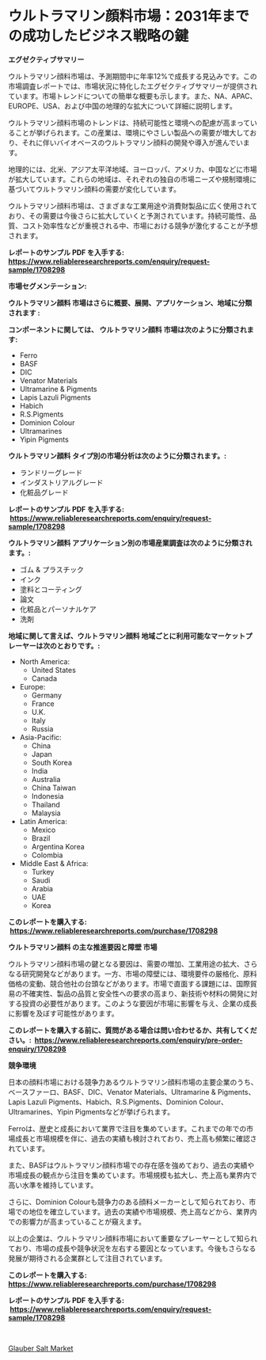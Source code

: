 <p><h1>ウルトラマリン顔料市場：2031年までの成功したビジネス戦略の鍵</h1></p><p><strong>エグゼクティブサマリー</strong></p>
<p><p>ウルトラマリン顔料市場は、予測期間中に年率12%で成長する見込みです。この市場調査レポートでは、市場状況に特化したエグゼクティブサマリーが提供されています。市場トレンドについての簡単な概要も示します。また、NA、APAC、EUROPE、USA、および中国の地理的な拡大について詳細に説明します。</p><p>ウルトラマリン顔料市場のトレンドは、持続可能性と環境への配慮が高まっていることが挙げられます。この産業は、環境にやさしい製品への需要が増大しており、それに伴いバイオベースのウルトラマリン顔料の開発や導入が進んでいます。</p><p>地理的には、北米、アジア太平洋地域、ヨーロッパ、アメリカ、中国などに市場が拡大しています。これらの地域は、それぞれの独自の市場ニーズや規制環境に基づいてウルトラマリン顔料の需要が変化しています。</p><p>ウルトラマリン顔料市場は、さまざまな工業用途や消費財製品に広く使用されており、その需要は今後さらに拡大していくと予測されています。持続可能性、品質、コスト効率性などが重視される中、市場における競争が激化することが予想されます。</p></p>
<p><strong>レポートのサンプル PDF を入手する: <a href="https://www.reliableresearchreports.com/enquiry/request-sample/1708298">https://www.reliableresearchreports.com/enquiry/request-sample/1708298</a></strong></p>
<p><strong>市場セグメンテーション:</strong></p>
<p><strong> ウルトラマリン顔料 市場はさらに概要、展開、アプリケーション、地域に分類されます :</strong></p>
<p><strong>コンポーネントに関しては、 ウルトラマリン顔料 市場は次のように分類されます: &nbsp;</strong></p>
<p><ul><li>Ferro</li><li>BASF</li><li>DIC</li><li>Venator Materials</li><li>Ultramarine & Pigments</li><li>Lapis Lazuli Pigments</li><li>Habich</li><li>R.S.Pigments</li><li>Dominion Colour</li><li>Ultramarines</li><li>Yipin Pigments</li></ul></p>
<p><strong> ウルトラマリン顔料 タイプ別の市場分析は次のように分類されます。:</strong></p>
<p><ul><li>ランドリーグレード</li><li>インダストリアルグレード</li><li>化粧品グレード</li></ul></p>
<p><strong>レポートのサンプル PDF を入手する: &nbsp;<a href="https://www.reliableresearchreports.com/enquiry/request-sample/1708298">https://www.reliableresearchreports.com/enquiry/request-sample/1708298</a></strong></p>
<p><strong> ウルトラマリン顔料 アプリケーション別の市場産業調査は次のように分類されます。:</strong></p>
<p><ul><li>ゴム & プラスチック</li><li>インク</li><li>塗料とコーティング</li><li>論文</li><li>化粧品とパーソナルケア</li><li>洗剤</li></ul></p>
<p><strong>地域に関して言えば、ウルトラマリン顔料 地域ごとに利用可能なマーケットプレーヤーは次のとおりです。:</strong></p>
<p><ul>
    <li>
        North America:
        <ul>
            <li>United States</li>
            <li>Canada</li>
        </ul>
    </li>
    <li>
        Europe:
        <ul>
            <li>Germany</li>
            <li>France</li>
            <li>U.K.</li>
            <li>Italy</li>
            <li>Russia</li>
        </ul>
    </li>
    <li>
        Asia-Pacific:
        <ul>
            <li>China</li>
            <li>Japan</li>
            <li>South Korea</li>
            <li>India</li>
            <li>Australia</li>
            <li>China Taiwan</li>
            <li>Indonesia</li>
            <li>Thailand</li>
            <li>Malaysia</li>
        </ul>
    </li>
    <li>
        Latin America:
        <ul>
            <li>Mexico</li>
            <li>Brazil</li>
            <li>Argentina Korea</li>
            <li>Colombia</li>
        </ul>
    </li>
    <li>
        Middle East & Africa:
        <ul>
            <li>Turkey</li>
            <li>Saudi</li>
            <li>Arabia</li>
            <li>UAE</li>
            <li>Korea</li>
        </ul>
    </li>
    </ul></p>
<p><strong>このレポートを購入する: &nbsp;<a href="https://www.reliableresearchreports.com/purchase/1708298">https://www.reliableresearchreports.com/purchase/1708298</a></strong></p>
<p><strong>ウルトラマリン顔料 の主な推進要因と障壁 市場</strong></p>
<p><p>ウルトラマリン顔料市場の鍵となる要因は、需要の増加、工業用途の拡大、さらなる研究開発などがあります。一方、市場の障壁には、環境要件の厳格化、原料価格の変動、競合他社の台頭などがあります。市場で直面する課題には、国際貿易の不確実性、製品の品質と安全性への要求の高まり、新技術や材料の開発に対する投資の必要性があります。このような要因が市場に影響を与え、企業の成長に影響を及ぼす可能性があります。</p></p>
<p><strong>このレポートを購入する前に、質問がある場合は問い合わせるか、共有してください。:&nbsp; <a href="https://www.reliableresearchreports.com/enquiry/pre-order-enquiry/1708298">https://www.reliableresearchreports.com/enquiry/pre-order-enquiry/1708298</a></strong></p>
<p><strong>競争環境</strong></p>
<p><p>日本の顔料市場における競争力あるウルトラマリン顔料市場の主要企業のうち、ベースファーロ、BASF、DIC、Venator Materials、Ultramarine & Pigments、Lapis Lazuli Pigments、Habich、R.S.Pigments、Dominion Colour、Ultramarines、Yipin Pigmentsなどが挙げられます。</p><p>Ferroは、歴史と成長において業界で注目を集めています。これまでの年での市場成長と市場規模を伴に、過去の実績も検討されており、売上高も頻繁に確認されています。</p><p>また、BASFはウルトラマリン顔料市場での存在感を強めており、過去の実績や市場成長の観点から注目を集めています。市場規模も拡大し、売上高も業界内で高い水準を維持しています。</p><p>さらに、Dominion Colourも競争力のある顔料メーカーとして知られており、市場での地位を確立しています。過去の実績や市場規模、売上高などから、業界内での影響力が高まっていることが窺えます。</p><p>以上の企業は、ウルトラマリン顔料市場において重要なプレーヤーとして知られており、市場の成長や競争状況を左右する要因となっています。今後もさらなる発展が期待される企業群として注目されています。</p></p>
<p><strong>このレポートを購入する: &nbsp; <a href="https://www.reliableresearchreports.com/purchase/1708298">https://www.reliableresearchreports.com/purchase/1708298</a></strong></p>
<p><strong>レポートのサンプル PDF を入手する: &nbsp;<a href="https://www.reliableresearchreports.com/enquiry/request-sample/1708298">https://www.reliableresearchreports.com/enquiry/request-sample/1708298</a></strong><strong></strong></p>
<p>&nbsp;</p>
<p><p><a href="https://github.com/Sarissaschmalingtr6fz2739/Market-Research-Report-List-1/blob/main/glauber-salt-market.md">Glauber Salt Market</a></p></p>